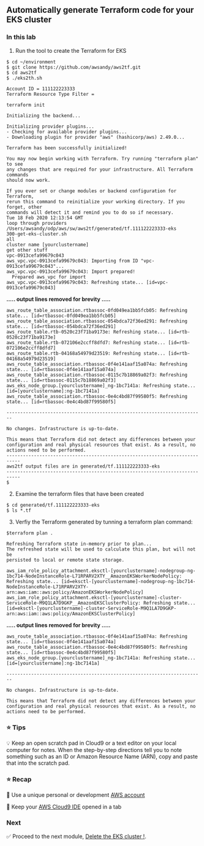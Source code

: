 ## Automatically generate Terraform code for your EKS cluster

### In this lab 

1. Run the tool to create the Terraform for EKS

```console
$ cd ~/environment
$ git clone https://github.com/awsandy/aws2tf.git
$ cd aws2tf
$ ./eks2th.sh
```

```
Account ID = 111122223333
Terraform Resource Type Filter = 
 
terraform init

Initializing the backend...

Initializing provider plugins...
- Checking for available provider plugins...
- Downloading plugin for provider "aws" (hashicorp/aws) 2.49.0...

Terraform has been successfully initialized!

You may now begin working with Terraform. Try running "terraform plan" to see
any changes that are required for your infrastructure. All Terraform commands
should now work.

If you ever set or change modules or backend configuration for Terraform,
rerun this command to reinitialize your working directory. If you forget, other
commands will detect it and remind you to do so if necessary.
Tue 18 Feb 2020 12:13:54 GMT
loop through providers
/Users/awsandy/odp/aws/sw/aws2tf/generated/tf.111122223333-eks
300-get-eks-cluster.sh
all
cluster name [yourclustername]
get other stuff
vpc-0913cefa99679c043
aws_vpc.vpc-0913cefa99679c043: Importing from ID "vpc-0913cefa99679c043"...
aws_vpc.vpc-0913cefa99679c043: Import prepared!
  Prepared aws_vpc for import
aws_vpc.vpc-0913cefa99679c043: Refreshing state... [id=vpc-0913cefa99679c043]
```
**..... output lines removed for brevity .....**

```
aws_route_table_association.rtbassoc-0fd049ea1bb5fcb05: Refreshing state... [id=rtbassoc-0fd049ea1bb5fcb05]
aws_route_table_association.rtbassoc-054bdca72f36ed291: Refreshing state... [id=rtbassoc-054bdca72f36ed291]
aws_route_table.rtb-0520c23f71ba9173e: Refreshing state... [id=rtb-0520c23f71ba9173e]
aws_route_table.rtb-072106e2ccff8dfd7: Refreshing state... [id=rtb-072106e2ccff8dfd7]
aws_route_table.rtb-04168a54979d23519: Refreshing state... [id=rtb-04168a54979d23519]
aws_route_table_association.rtbassoc-0f4e141aaf15a074a: Refreshing state... [id=rtbassoc-0f4e141aaf15a074a]
aws_route_table_association.rtbassoc-0115c7b18869a02f3: Refreshing state... [id=rtbassoc-0115c7b18869a02f3]
aws_eks_node_group.[yourclustername]_ng-1bc7141a: Refreshing state... [id=[yourclustername]:ng-1bc7141a]
aws_route_table_association.rtbassoc-0e4c4bd87f99580f5: Refreshing state... [id=rtbassoc-0e4c4bd87f99580f5]

------------------------------------------------------------------------

No changes. Infrastructure is up-to-date.

This means that Terraform did not detect any differences between your
configuration and real physical resources that exist. As a result, no
actions need to be performed.
---------------------------------------------------------------------------
aws2tf output files are in generated/tf.111122223333-eks
---------------------------------------------------------------------------
$ 

```
   

2. Examine the terraform files that have been created

```console
$ cd generated/tf.111122223333-eks
$ ls *.tf
```

3. Verfiy the Terraform generated by tunning a terraform plan command:

```console
$terraform plan .
```
```
Refreshing Terraform state in-memory prior to plan...
The refreshed state will be used to calculate this plan, but will not be
persisted to local or remote state storage.

aws_iam_role_policy_attachment.eksctl-[yourclustername]-nodegroup-ng-1bc714-NodeInstanceRole-L71RPARV2XTY__AmazonEKSWorkerNodePolicy: Refreshing state... [id=eksctl-[yourclustername]-nodegroup-ng-1bc714-NodeInstanceRole-L71RPARV2XTY-arn:aws:iam::aws:policy/AmazonEKSWorkerNodePolicy]
aws_iam_role_policy_attachment.eksctl-[yourclustername]-cluster-ServiceRole-M9Q1LA7D9GKP__AmazonEKSClusterPolicy: Refreshing state... [id=eksctl-[yourclustername]-cluster-ServiceRole-M9Q1LA7D9GKP-arn:aws:iam::aws:policy/AmazonEKSClusterPolicy]

```
**..... output lines removed for brevity .....**
```
aws_route_table_association.rtbassoc-0f4e141aaf15a074a: Refreshing state... [id=rtbassoc-0f4e141aaf15a074a]
aws_route_table_association.rtbassoc-0e4c4bd87f99580f5: Refreshing state... [id=rtbassoc-0e4c4bd87f99580f5]
aws_eks_node_group.[yourclustername]_ng-1bc7141a: Refreshing state... [id=[yourclustername]:ng-1bc7141a]

------------------------------------------------------------------------

No changes. Infrastructure is up-to-date.

This means that Terraform did not detect any differences between your
configuration and real physical resources that exist. As a result, no
actions need to be performed.
```

### :star: Tips

:bulb: Keep an open scratch pad in Cloud9 or a text editor on your local computer
for notes.  When the step-by-step directions tell you to note something such as
an ID or Amazon Resource Name (ARN), copy and paste that into the scratch pad.

### :star: Recap

:key: Use a unique personal or development [AWS account](#aws-account)

:key: Keep your [AWS Cloud9 IDE](#aws-cloud9-ide) opened in a tab

### Next

:white_check_mark: Proceed to the next module, [Delete the EKS cluster !](../delete_eks). 



